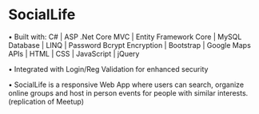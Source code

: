 # SocialLife

•  Built with: C# | ASP .Net Core MVC | Entity Framework Core | MySQL Database | LINQ | Password Bcrypt Encryption | Bootstrap | Google Maps APIs | HTML | CSS | JavaScript | jQuery 

• Integrated with Login/Reg Validation for enhanced security

•  SocialLife is a responsive Web App where users can search, organize online groups and host in person events for people with similar interests. (replication of Meetup)


